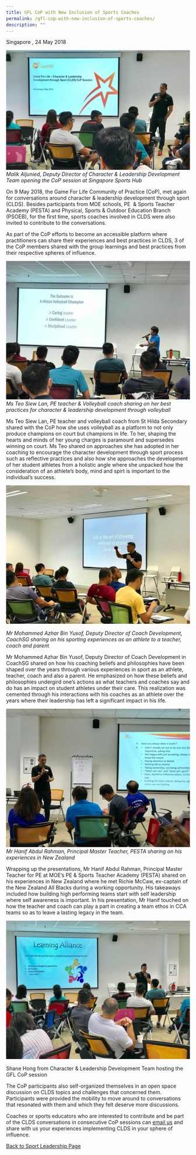 ```yaml
---
title: GFL CoP with New Inclusion of Sports Coaches
permalink: /gfl-cop-with-new-inclusion-of-sports-coaches/
description: ""
---
```

Singapore , 24 May 2018

![Malik](/images/Sport%20Leadership%20Latest/GFL%20CoP/Malik.jpeg)
*Malik Aljunied, Deputy Director of Character & Leadership Development Team opening the CoP session at Singapore Sports Hub*

On 9 May 2018, the Game For Life Community of Practice (CoP), met again for conversations around character & leadership development through sport (CLDS). Besides participants from MOE schools, PE  & Sports Teacher Academy (PESTA) and Physical, Sports & Outdoor Education Branch (PSOEB), for the first time, sports coaches involved in CLDS were also invited to contribute to the conversations.

As part of the CoP efforts to become an accessible platform where practitioners can share their experiences and best practices in CLDS, 3 of the CoP members shared with the group learnings and best practices from their respective spheres of influence.

![Ms Teo](/images/Sport%20Leadership%20Latest/GFL%20CoP/Ms_Teo.jpeg)
*Ms Teo Siew Lan, PE teacher & Volleyball coach sharing on her best practices for character & leadership development through volleyball*

Ms Teo Siew Lan, PE teacher and volleyball coach from St Hilda Secondary shared with the CoP how she uses volleyball as a platform to not only produce champions on court but champions in life. To her, shaping the hearts and minds of her young charges is paramount and supersedes winning on court. Ms Teo shared on approaches she has adopted in her coaching to encourage the character development through sport process such as reflective practices and also how she approaches the development of her student athletes from a holistic angle where she unpacked how the consideration of an athlete’s body, mind and spirt is important to the individual’s success.

![Azhar](/images/Sport%20Leadership%20Latest/GFL%20CoP/Azhar.jpeg)

*Mr Mohammed Azhar Bin Yusof, Deputy Director of Coach Development, CoachSG sharing on his sporting experiences as an athlete to a teacher, coach and paren*t

Mr Mohammed Azhar Bin Yusof, Deputy Director of Coach Development in CoachSG shared on how his coaching beliefs and philosophies have been shaped over the years through various experiences in sport as an athlete, teacher, coach and also a parent. He emphasized on how these beliefs and philosophies undergird one’s actions as what teachers and coaches say and do has an impact on student athletes under their care. This realization was cemented through his interactions with his coaches as an athlete over the years where their leadership has left a significant impact in his life.

![Hanif_ARahman](/images/Sport%20Leadership%20Latest/GFL%20CoP/Hanif_ARahman.jpeg)
*Mr Hanif Abdul Rahman, Principal Master Teacher, PESTA sharing on his experiences in New Zealand*

Wrapping up the presentations, Mr Hanif Abdul Rahman, Principal Master Teacher for PE at MOE’s PE & Sports Teacher Academy (PESTA) shared on his experiences in New Zealand where he met Richie McCaw, ex-captain of the New Zealand All Blacks during a working opportunity. His takeaways included how building high performing teams start with self leadership where self awareness is important. In his presentation, Mr Hanif touched on how the teacher and coach can play a part in creating a team ethos in CCA teams so as to leave a lasting legacy in the team.

![Shane](/images/Sport%20Leadership%20Latest/GFL%20CoP/Shane.jpeg)

Shane Hong from Character & Leadership Development Team hosting the GFL CoP session

The CoP participants also self-organized themselves in an open space discussion on CLDS topics and challenges that concerned them. Participants were provided the mobility to move around to conversations that resonated with them and which they felt deserve more discussions.

Coaches or sports educators who are interested to contribute and be part of the CLDS conversations in consecutive CoP sessions can [email us](mailto:hong_xue_en@sport.gov.sg) and share with us your experiences implementing CLDS in your sphere of influence.

[Back to Sport Leadership Page](/sports-education/sports-leadership/latest/)